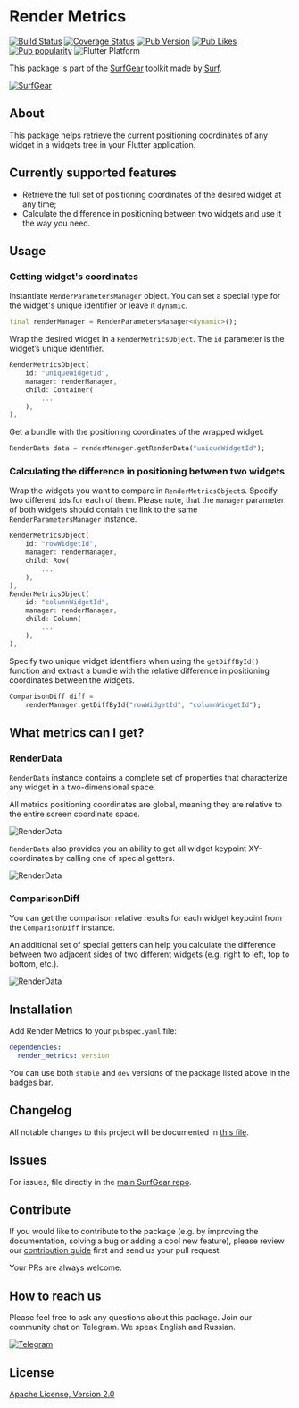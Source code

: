# Render Metrics

[![Build Status](https://shields.io/github/workflow/status/surfstudio/SurfGear/build?logo=github&logoColor=white)](https://github.com/surfstudio/SurfGear/tree/main/packages/render_metrics)
[![Coverage Status](https://img.shields.io/codecov/c/github/surfstudio/SurfGear?flag=render_metrics&logo=codecov&logoColor=white)](https://codecov.io/gh/surfstudio/SurfGear)
[![Pub Version](https://img.shields.io/pub/v/render_metrics?logo=dart&logoColor=white)](https://pub.dev/packages/render_metrics)
[![Pub Likes](https://badgen.net/pub/likes/render_metrics)](https://pub.dev/packages/render_metrics)
[![Pub popularity](https://badgen.net/pub/popularity/render_metrics)](https://pub.dev/packages/render_metrics/score)
![Flutter Platform](https://badgen.net/pub/flutter-platform/render_metrics)

This package is part of the [SurfGear](https://github.com/surfstudio/SurfGear) toolkit made by [Surf](https://surf.ru/).

[![SurfGear](https://i.ibb.co/wpPb5N5/render-metrics-logo.png)](https://github.com/surfstudio/SurfGear)

## About

This package helps retrieve the current positioning coordinates of any widget in a widgets tree in your Flutter application.

## Currently supported features

- Retrieve the full set of positioning coordinates of the desired widget at any time;
- Calculate the difference in positioning between two widgets and use it the way you need.

## Usage

### Getting widget's coordinates

Instantiate `RenderParametersManager` object. You can set a special type for the widget's unique identifier or leave it `dynamic`.

```dart
final renderManager = RenderParametersManager<dynamic>();
```

Wrap the desired widget in a `RenderMetricsObject`. The `id` parameter is the widget’s unique identifier.

```dart
RenderMetricsObject(
    id: "uniqueWidgetId",
    manager: renderManager,
    child: Container(
        ...
    ),
),
```

Get a bundle with the positioning coordinates of the wrapped widget.

```dart
RenderData data = renderManager.getRenderData("uniqueWidgetId");
```

### Calculating the difference in positioning between two widgets

Wrap the widgets you want to compare in `RenderMetricsObject`s. Specify two different `id`s for each of them. Please note, that the `manager` parameter of both widgets should contain the link to the same `RenderParametersManager` instance.

```dart
RenderMetricsObject(
    id: "rowWidgetId",
    manager: renderManager,
    child: Row(
        ...
    ),
),
RenderMetricsObject(
    id: "columnWidgetId",
    manager: renderManager,
    child: Column(
        ...
    ),
),
```

Specify two unique widget identifiers when using the `getDiffById()` function and extract a bundle with the relative difference in positioning coordinates between the widgets.

```dart
ComparisonDiff diff =
    renderManager.getDiffById("rowWidgetId", "columnWidgetId");
```

## What metrics can I get?

### RenderData

`RenderData` instance contains a complete set of properties that characterize any widget in a two-dimensional space.

All metrics positioning coordinates are global, meaning they are relative to the entire screen coordinate space.

![RenderData](https://i.ibb.co/84R4xLQ/first.png)

`RenderData` also provides you an ability to get all widget keypoint XY-coordinates by calling one of special getters.

![RenderData](https://i.ibb.co/sVc5V28/secondary.png)

### ComparisonDiff

You can get the comparison relative results for each widget keypoint from the `ComparisonDiff` instance.

An additional set of special getters can help you calculate the difference between two adjacent sides of two different widgets (e.g. right to left, top to bottom, etc.).

![RenderData](https://i.ibb.co/L8z4NYF/third.png)

## Installation

Add Render Metrics to your `pubspec.yaml` file:

```yaml
dependencies:
  render_metrics: version
```

You can use both `stable` and `dev` versions of the package listed above in the badges bar.

## Changelog

All notable changes to this project will be documented in [this file](./CHANGELOG.md).

## Issues

For issues, file directly in the [main SurfGear repo](https://github.com/surfstudio/SurfGear).

## Contribute

If you would like to contribute to the package (e.g. by improving the documentation, solving a bug or adding a cool new feature), please review our [contribution guide](../../CONTRIBUTING.md) first and send us your pull request.

Your PRs are always welcome.

## How to reach us

Please feel free to ask any questions about this package. Join our community chat on Telegram. We speak English and Russian.

[![Telegram](https://img.shields.io/badge/chat-on%20Telegram-blue.svg)](https://t.me/SurfGear)

## License

[Apache License, Version 2.0](https://www.apache.org/licenses/LICENSE-2.0)
